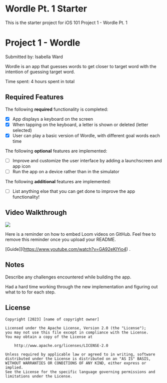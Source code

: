 # Wordle Pt. 1 Starter

This is the starter project for iOS 101 Project 1 - Wordle Pt. 1

# Project 1 - Wordle

Submitted by: Isabella Ward

Wordle is an app that guesses words to get closer to target word with the intention of guessing target word.  

Time spent: 4 hours spent in total

## Required Features

The following **required** functionality is completed:

- [X] App displays a keyboard on the screen
- [X] When tapping on the keyboard, a letter is shown or deleted (letter selected)
- [X] User can play a basic version of Wordle, with different goal words each time

The following **optional** features are implemented:

- [ ] Improve and customize the user interface by adding a launchscreen and app icon
- [ ] Run the app on a device rather than in the simulator

The following **additional** features are implemented:

- [ ] List anything else that you can get done to improve the app functionality!

## Video Walkthrough

<div>
    <a href="https://www.loom.com/share/16ba443255554bb3b49952a7b0c7732c">
    </a>
    <a href="https://www.loom.com/share/16ba443255554bb3b49952a7b0c7732c">
      <img style="max-width:300px;" src="https://cdn.loom.com/sessions/thumbnails/16ba443255554bb3b49952a7b0c7732c-with-play.gif">
    </a>
  </div>

Here is a reminder on how to embed Loom videos on GitHub. Feel free to remove this reminder once you upload your README. 

[Guide]](https://www.youtube.com/watch?v=GA92eKlYio4) .


## Notes

Describe any challenges encountered while building the app.

Had a hard time working through the new implementation and figuring out what to to for each step. 

## License

    Copyright [2023] [name of copyright owner]

    Licensed under the Apache License, Version 2.0 (the "License");
    you may not use this file except in compliance with the License.
    You may obtain a copy of the License at

        http://www.apache.org/licenses/LICENSE-2.0

    Unless required by applicable law or agreed to in writing, software
    distributed under the License is distributed on an "AS IS" BASIS,
    WITHOUT WARRANTIES OR CONDITIONS OF ANY KIND, either express or implied.
    See the License for the specific language governing permissions and
    limitations under the License.

